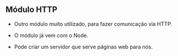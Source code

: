 ## Módulo HTTP

- Outro módulo muito utilizado, para fazer comunicação via HTTP.

- O módulo já vem com o Node.

- Pode criar um servidor que serve páginas web para nós.
